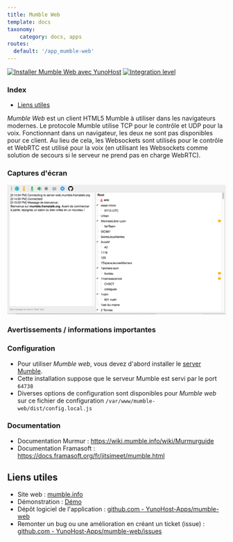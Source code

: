 ```yaml
---
title: Mumble Web
template: docs
taxonomy:
    category: docs, apps
routes:
  default: '/app_mumble-web'
---
```


[![Installer Mumble Web avec YunoHost](https://install-app.yunohost.org/install-with-yunohost.svg)](https://install-app.yunohost.org/?app=mumble-web) [![Integration level](https://dash.yunohost.org/integration/mumble-web.svg)](https://dash.yunohost.org/appci/app/mumble-web)

### Index

- [Liens utiles](#liens-utiles)

*Mumble Web* est un client HTML5 Mumble à utiliser dans les navigateurs modernes.
Le protocole Mumble utilise TCP pour le contrôle et UDP pour la voix. Fonctionnant dans un navigateur, les deux ne sont pas disponibles pour ce client. Au lieu de cela, les Websockets sont utilisés pour le contrôle et WebRTC est utilisé pour la voix (en utilisant les Websockets comme solution de secours si le serveur ne prend pas en charge WebRTC).

### Captures d'écran

![Capture d'écran de Mumble Web](https://github.com/YunoHost-Apps/mumble-web_ynh/blob/master/doc/screenshots/screenshot.png)

### Avertissements / informations importantes

### Configuration

- Pour utiliser *Mumble web*, vous devez d'abord installer le [server Mumble](https://github.com/YunoHost-Apps/mumbleserver_ynh). 
- Cette installation suppose que le serveur Mumble est servi par le port `64738`
- Diverses options de configuration sont disponibles pour *Mumble web* sur ce fichier de configuration `/var/www/mumble-web/dist/config.local.js` 

### Documentation

- Documentation Murmur : https://wiki.mumble.info/wiki/Murmurguide
- Documentation Framasoft : https://docs.framasoft.org/fr/jitsimeet/mumble.html

## Liens utiles

+ Site web : [mumble.info](https://www.mumble.info/)
+ Démonstration : [Démo](https://alt.framasoft.org/fr/mumble)
+ Dépôt logiciel de l'application : [github.com - YunoHost-Apps/mumble-web](https://github.com/YunoHost-Apps/mumble-web_ynh)
+ Remonter un bug ou une amélioration en créant un ticket (issue) : [github.com - YunoHost-Apps/mumble-web/issues](https://github.com/YunoHost-Apps/mumble-web_ynh/issues)
